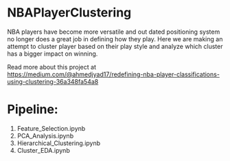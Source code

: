 # NBAPlayerClustering
NBA players have become more versatile and out dated positioning system no longer does a great job in defining how they play. Here we are making an attempt to cluster player based on their play style and analyze which cluster has a bigger impact on winning.

Read more about this project at https://medium.com/@ahmedjyad17/redefining-nba-player-classifications-using-clustering-36a348fa54a8
# Pipeline:
1) Feature_Selection.ipynb
2) PCA_Analysis.ipynb
3) Hierarchical_Clustering.ipynb
4) Cluster_EDA.ipynb
